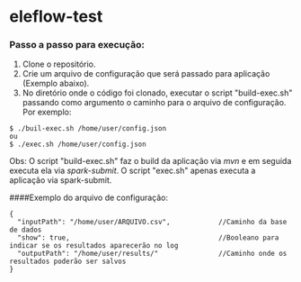 # eleflow-test

### Passo a passo para execução:

1. Clone o repositório.
2. Crie um arquivo de configuração que será passado para aplicação (Exemplo abaixo).
3. No diretório onde o código foi clonado, executar o script "build-exec.sh" passando como argumento o caminho para o arquivo de configuração. Por exemplo:
~~~ 
$ ./buil-exec.sh /home/user/config.json
ou
$ ./exec.sh /home/user/config.json
~~~

Obs: O script "build-exec.sh" faz o build da aplicação via *mvn* e em seguida executa ela via *spark-submit*. O script "exec.sh" apenas executa a aplicação via spark-submit.
    

####Exemplo do arquivo de configuração:
~~~
{
  "inputPath": "/home/user/ARQUIVO.csv",            //Caminho da base de dados
  "show": true,                                     //Booleano para indicar se os resultados aparecerão no log 
  "outputPath": "/home/user/results/"               //Caminho onde os resultados poderão ser salvos
}
~~~


  
